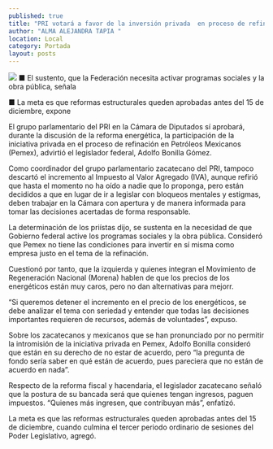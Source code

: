 ```yaml
---
published: true
title: "PRI votará a favor de la inversión privada  en proceso de refinación en Pemex: Bonilla"
author: "ALMA ALEJANDRA TAPIA "
location: Local
category: Portada
layout: posts
---
```


![](http://i.imgur.com/ssWegwJm.jpg)
■ El sustento, que la Federación necesita activar programas sociales y la obra pública, señala 

■ La meta es que reformas estructurales queden aprobadas antes del 15 de diciembre, expone

El grupo parlamentario del PRI en la Cámara de Diputados sí aprobará, durante la discusión de la reforma energética, la participación de la iniciativa privada en el proceso de refinación en Petróleos Mexicanos (Pemex), advirtió el legislador federal, Adolfo Bonilla Gómez.

Como coordinador del grupo parlamentario zacatecano del PRI, tampoco descartó el incremento al Impuesto al Valor Agregado (IVA), aunque refirió que hasta el momento no ha oído a nadie que lo proponga, pero están decididos a que en lugar de ir a legislar con bloqueos mentales y estigmas, deben trabajar en la Cámara con apertura y de manera informada para tomar las decisiones acertadas de forma responsable.

La determinación de los priístas dijo, se sustenta en la necesidad de que Gobierno federal active los programas sociales y la obra pública. Consideró que Pemex no tiene las condiciones para invertir en sí misma como empresa justo en el tema de la refinación.

Cuestionó por tanto, que la izquierda y quienes integran el Movimiento de Regeneración Nacional (Morena) hablen de que los precios de los energéticos están muy caros, pero no dan alternativas para mejorr. 

“Si queremos detener el incremento en el precio de los energéticos, se debe analizar el tema con seriedad y entender que todas las decisiones importantes requieren de recursos, además de voluntades”, expuso.

Sobre los zacatecanos y mexicanos que se han pronunciado por no permitir la intromisión de la iniciativa privada en Pemex, Adolfo Bonilla consideró que están en su derecho de no estar de acuerdo, pero “la pregunta de fondo sería saber en qué están de acuerdo, pues pareciera que no están de acuerdo en nada”.

Respecto de la reforma fiscal y hacendaria, el legislador zacatecano señaló que la postura de su bancada será que quienes tengan ingresos, paguen impuestos. “Quienes más ingresen, que contribuyan más”, enfatizó. 

La meta es que las reformas estructurales queden aprobadas antes del 15 de diciembre, cuando culmina el tercer periodo ordinario de sesiones del Poder Legislativo, agregó. 
